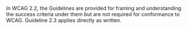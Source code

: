 In WCAG 2.2, the Guidelines are provided for framing and understanding the success criteria under them but are not required for conformance to WCAG. Guideline 2.3 applies directly as written.